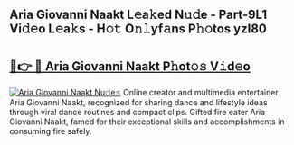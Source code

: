 ## Aria Giovanni Naakt L𝚎a𝚔ed N𝚞𝚍e - Part-9L1 Vi𝚍𝚎o L𝚎a𝚔s - H𝚘𝚝 O𝚗𝚕yf𝚊ns P𝚑𝚘tos yzI80

# <h2><a href="http://kfdlvre.oniu.top/?m=Aria+Giovanni+Naakt">🔗👉 🔴 Aria Giovanni Naakt P𝚑ot𝚘𝚜 V𝚒d𝚎o</a></h2>

[![Aria Giovanni Naakt Nu𝚍e𝚜](https://i.imgur.com/0qMVB7G.gif)](http://kfdlvre.oniu.top/?m=Aria+Giovanni+Naakt)
Online creator and multimedia entertainer Aria Giovanni Naakt, recognized for sharing dance and lifestyle ideas through viral dance routines and compact clips. Gifted fire eater Aria Giovanni Naakt, famed for their exceptional skills and accomplishments in consuming fire safely.  
